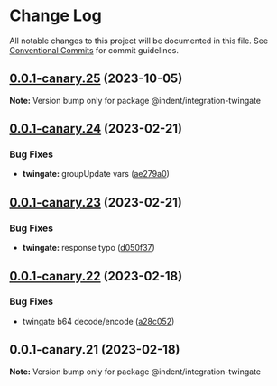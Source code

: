 # Change Log

All notable changes to this project will be documented in this file.
See [Conventional Commits](https://conventionalcommits.org) for commit guidelines.

## [0.0.1-canary.25](https://github.com/indentapis/integrations/compare/@indent/integration-twingate@0.0.1-canary.24...@indent/integration-twingate@0.0.1-canary.25) (2023-10-05)

**Note:** Version bump only for package @indent/integration-twingate





## [0.0.1-canary.24](https://github.com/indentapis/integrations/compare/@indent/integration-twingate@0.0.1-canary.23...@indent/integration-twingate@0.0.1-canary.24) (2023-02-21)


### Bug Fixes

* **twingate:** groupUpdate vars ([ae279a0](https://github.com/indentapis/integrations/commit/ae279a0f087523aebef7f6d25bb3e98faa19b590))





## [0.0.1-canary.23](https://github.com/indentapis/integrations/compare/@indent/integration-twingate@0.0.1-canary.22...@indent/integration-twingate@0.0.1-canary.23) (2023-02-21)


### Bug Fixes

* **twingate:** response typo ([d050f37](https://github.com/indentapis/integrations/commit/d050f37b2ddec2d4fab4c181555086099c463568))





## [0.0.1-canary.22](https://github.com/indentapis/integrations/compare/@indent/integration-twingate@0.0.1-canary.21...@indent/integration-twingate@0.0.1-canary.22) (2023-02-18)


### Bug Fixes

* twingate b64 decode/encode ([a28c052](https://github.com/indentapis/integrations/commit/a28c052e18adf43087dc783da939a47f100455a4))





## 0.0.1-canary.21 (2023-02-18)

**Note:** Version bump only for package @indent/integration-twingate
